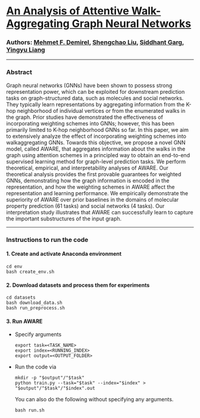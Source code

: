 # [An Analysis of Attentive Walk-Aggregating Graph Neural Networks](https://arxiv.org/abs/2110.02667)  
### Authors: [Mehmet F. Demirel](cs.wisc.edu/~demirel/), [Shengchao Liu](https://chao1224.github.io/), [Siddhant Garg](https://sid7954.github.io/), [Yingyu Liang](cs.wisc.edu/~yliang/)
--- ---

### Abstract
Graph neural networks (GNNs) have been shown to possess strong representation power, which can be exploited for downstream prediction tasks on graph-structured data, such as molecules and social networks. They typically learn representations by aggregating information from the K-hop neighborhood of individual vertices or from the enumerated walks in the graph. Prior studies have demonstrated the effectiveness of incorporating weighting schemes into GNNs; however, this has
been primarily limited to K-hop neighborhood GNNs so far. In this paper, we aim to extensively analyze the effect of incorporating weighting schemes into walkaggregating GNNs. Towards this objective, we propose a novel GNN model, called AWARE, that aggregates information about the walks in the graph using attention
schemes in a principled way to obtain an end-to-end supervised learning method for graph-level prediction tasks. We perform theoretical, empirical, and interpretability analyses of AWARE. Our theoretical analysis provides the first provable guarantees for weighted GNNs, demonstrating how the graph information is encoded in the representation, and how the weighting schemes in AWARE affect the representation and learning performance. We empirically demonstrate the superiority of AWARE over prior baselines in the domains of molecular property prediction (61 tasks) and social networks (4 tasks). Our interpretation study illustrates that AWARE can successfully learn to capture the important substructures of the input graph.

---

### Instructions to run the code

#### 1. Create and activate Anaconda environment
```
cd env
bash create_env.sh
```

#### 2. Download datasets and process them for experiments
```
cd datasets
bash download_data.sh
bash run_preprocess.sh
```
#### 3. Run AWARE
* Specify arguments
  ```
  export task=<TASK_NAME>
  export index=<RUNNING_INDEX>
  export output=<OUTPUT_FOLDER>
  ```

* Run the code via
  ```
  mkdir -p "$output"/"$task"
  python train.py --task="$task" --index="$index" > "$output"/"$task"/"$index".out
  ```

  You can also do the following without specifying any arguments.
    ```
    bash run.sh
    ```
